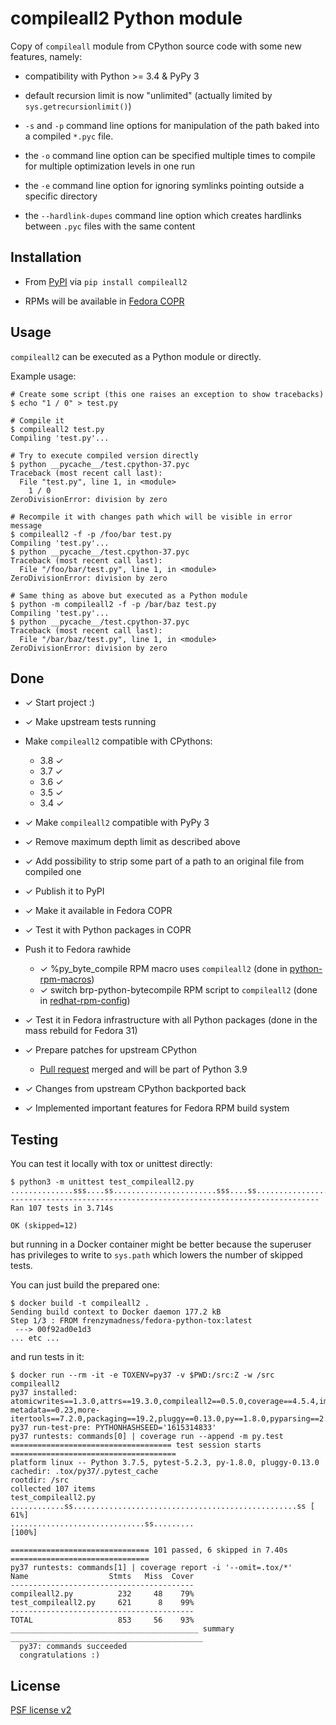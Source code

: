 # compileall2 Python module

Copy of `compileall` module from CPython source code with some new features, namely:

* compatibility with Python >= 3.4 & PyPy 3

* default recursion limit is now "unlimited" (actually limited by `sys.getrecursionlimit()`)

* `-s` and `-p` command line options for manipulation of the path baked into
  a compiled `*.pyc` file.

* the `-o` command line option can be specified multiple times to compile for 
  multiple optimization levels in one run

* the `-e` command line option for ignoring symlinks pointing outside a specific directory

* the `--hardlink-dupes` command line option which creates hardlinks between
  `.pyc` files with the same content

## Installation

* From [PyPI](https://pypi.org/project/compileall2/) via `pip install compileall2`

* RPMs will be available in [Fedora COPR](https://copr.fedorainfracloud.org/coprs/lbalhar/compileall2/)

## Usage

`compileall2` can be executed as a Python module or directly.

Example usage:

```shell
# Create some script (this one raises an exception to show tracebacks)
$ echo "1 / 0" > test.py

# Compile it
$ compileall2 test.py
Compiling 'test.py'...

# Try to execute compiled version directly
$ python __pycache__/test.cpython-37.pyc 
Traceback (most recent call last):
  File "test.py", line 1, in <module>
    1 / 0
ZeroDivisionError: division by zero

# Recompile it with changes path which will be visible in error message
$ compileall2 -f -p /foo/bar test.py
Compiling 'test.py'...
$ python __pycache__/test.cpython-37.pyc
Traceback (most recent call last):
  File "/foo/bar/test.py", line 1, in <module>
ZeroDivisionError: division by zero

# Same thing as above but executed as a Python module
$ python -m compileall2 -f -p /bar/baz test.py
Compiling 'test.py'...
$ python __pycache__/test.cpython-37.pyc
Traceback (most recent call last):
  File "/bar/baz/test.py", line 1, in <module>
ZeroDivisionError: division by zero
```

## Done

* ✓ Start project :)

* ✓ Make upstream tests running

* Make `compileall2` compatible with CPythons:

  * 3.8 ✓
  * 3.7 ✓
  * 3.6 ✓
  * 3.5 ✓
  * 3.4 ✓

* ✓ Make `compileall2` compatible with PyPy 3

* ✓ Remove maximum depth limit as described above

* ✓ Add possibility to strip some part of a path to an original file from compiled one

* ✓ Publish it to PyPI

* ✓ Make it available in Fedora COPR

* ✓ Test it with Python packages in COPR

* Push it to Fedora rawhide

  * ✓ %py_byte_compile RPM macro uses `compileall2` (done in [python-rpm-macros](https://src.fedoraproject.org/rpms/python-rpm-macros/pull-request/25))
  * ✓ switch brp-python-bytecompile RPM script to `compileall2` (done in [redhat-rpm-config](https://src.fedoraproject.org/rpms/redhat-rpm-config/pull-request/64#))

* ✓ Test it in Fedora infrastructure with all Python packages (done in the mass rebuild for Fedora 31)

* ✓ Prepare patches for upstream CPython
    * [Pull request](https://github.com/python/cpython/pull/16012) merged and will be part of Python 3.9

* ✓ Changes from upstream CPython backported back

* ✓ Implemented important features for Fedora RPM build system

## Testing

You can test it locally with tox or unittest directly:

```shell
$ python3 -m unittest test_compileall2.py
..............sss....ss.......................sss....ss.....................ss.............................----------------------------------------------------------------------
Ran 107 tests in 3.714s

OK (skipped=12)
```

but running in a Docker container might be better because the superuser has privileges to write to `sys.path` which lowers the number of skipped tests.

You can just build the prepared one:

```shell
$ docker build -t compileall2 .
Sending build context to Docker daemon 177.2 kB
Step 1/3 : FROM frenzymadness/fedora-python-tox:latest
 ---> 00f92ad0e1d3
... etc ...
```

and run tests in it:

```shell
$ docker run --rm -it -e TOXENV=py37 -v $PWD:/src:Z -w /src  compileall2
py37 installed: atomicwrites==1.3.0,attrs==19.3.0,compileall2==0.5.0,coverage==4.5.4,importlib-metadata==0.23,more-itertools==7.2.0,packaging==19.2,pluggy==0.13.0,py==1.8.0,pyparsing==2.4.5,pytest==5.2.3,six==1.13.0,wcwidth==0.1.7,zipp==0.6.0
py37 run-test-pre: PYTHONHASHSEED='1615314833'
py37 runtests: commands[0] | coverage run --append -m py.test
==================================== test session starts =====================================
platform linux -- Python 3.7.5, pytest-5.2.3, py-1.8.0, pluggy-0.13.0
cachedir: .tox/py37/.pytest_cache
rootdir: /src
collected 107 items
test_compileall2.py ............ss..................................................ss [ 61%]
..............................ss.........                                              [100%]

=============================== 101 passed, 6 skipped in 7.40s ===============================
py37 runtests: commands[1] | coverage report -i '--omit=.tox/*'
Name                  Stmts   Miss  Cover
-----------------------------------------
compileall2.py          232     48    79%
test_compileall2.py     621      8    99%
-----------------------------------------
TOTAL                   853     56    93%
__________________________________________ summary ___________________________________________
  py37: commands succeeded
  congratulations :)
```

## License

[PSF license v2](LICENSE)
